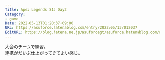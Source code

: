 ```yaml
---
Title: Apex Legends S13 Day2
Category:
- game
Date: 2022-05-13T01:20:37+09:00
URL: https://asuforce.hatenablog.com/entry/2022/05/13/012037
EditURL: https://blog.hatena.ne.jp/asuforcegt/asuforce.hatenablog.com/atom/entry/13574176438091811021
---
```


大会のチームで練習。  
連携がだいぶ仕上がってきてよい感じ。  
